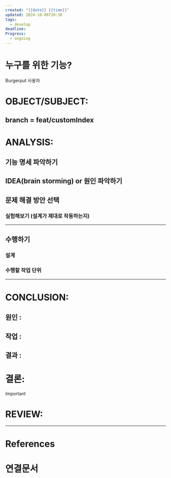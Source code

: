 ```yaml
---
created: "{{date}} {{time}}"
updated: 2024-10-06T20:38
tags:
  - develop
deadline: 
Progress:
  - ongoing
---
```

# 누구를 위한 기능?
Burgerput 사용자
# OBJECT/SUBJECT:
## branch = feat/customIndex

# ANALYSIS:
## 기능 명세 파악하기

## IDEA(brain storming) or 원인 파악하기

## 문제 해결 방안 선택
### 실험해보기 (설계가 제대로 작동하는지)


---
## 수행하기
### 설계

### 수행할 작업 단위

---
# CONCLUSION:

## 원인 :

## 작업 :

## 결과 :

# 결론:
>[!important]

# REVIEW:

---
# References

# 연결문서